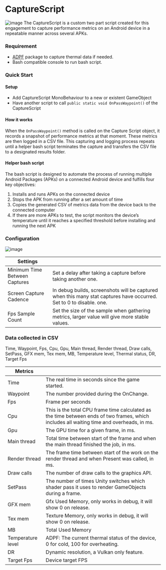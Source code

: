 # CaptureScript

![image](Readme/image.png)
The CaptureScript is a custom two part script created for this engagement to capture performance metrics on an Android device in a repeatable manner across several APKs.

### Requirement

- [ADPF](https://docs.unity3d.com/Packages/com.unity.adaptiveperformance@5.1/manual/index.html) package to capture
  thermal data if needed.
- Bash compatible console to run bash script.

### Quick Start

#### Setup

- Add CaptureScript MonoBehaviour to a new or existent GameObject
- Have another script to call `public static void OnPassWaypoint()` of the CaptureScript

#### How it works

When the `OnPassWaypoint()` method is called on the Capture Script object, it records a snapshot of performance metrics at that moment. These metrics are then logged in a CSV file. This capturing and logging process repeats until a helper bash script terminates the capture and transfers the CSV file to a designated results folder.

#### Helper bash script

The bash script is designed to automate the process of running multiple Android Packages (APKs) on a connected Android device and fulfills four key objectives:
1. Installs and runs APKs on the connected device
2. Stops the APK from running after a set amount of time
3. Copies the generated CSV of metrics data from the device back to the connected computer
4. If there are more APKs to test, the script monitors the device’s temperature until it reaches a specified threshold before installing and running the next APK


### Configuration

![image](Readme/image.png)

| Settings                      |                                                                                                                     |
|-------------------------------|---------------------------------------------------------------------------------------------------------------------|
| Minimum Time Between Captures | Set a delay after taking a capture before taking another one.                                                       |
| Screen Capture Cadence        | In debug builds, screenshots will be captured when this many stat captures have occurred. Set to 0 to disable. one. |
| Fps Sample Count              | Set the size of the sample when gathering metrics, larger value will give more stable values.                       |

### Data collected in CSV

Time, Waypoint, Fps, Cpu, Gpu, Main thread, Render thread, Draw calls, SetPass, GFX mem, Tex mem, MB, Temperature level,
Thermal status, DR, Target Fps

| Metrics           |                                                                                                                                           |
|-------------------|-------------------------------------------------------------------------------------------------------------------------------------------|
| Time              | The real time in seconds since the game started.                                                                                          |
| Waypoint          | The number provided during the OnChange.                                                                                                  |
| Fps               | Frame per seconds                                                                                                                         |
| Cpu               | This is the total CPU frame time calculated as the time between ends of two frames, which includes all waiting time and overheads, in ms. |
| Gpu               | The GPU time for a given frame, in ms.                                                                                                    |
| Main thread       | Total time between start of the frame and when the main thread finished the job, in ms.                                                   |
| Render thread     | The frame time between start of the work on the render thread and when Present was called, in ms.                                         |
| Draw calls        | The number of draw calls to the graphics API.                                                                                             |
| SetPass           | The number of times Unity switches which shader pass it uses to render GameObjects during a frame.                                        |
| GFX mem           | Gfx Used Memory, only works in debug, it will show 0 on release.                                                                          |
| Tex mem           | Texture Memory, only works in debug, it will show 0 on release.                                                                           |
| MB                | Total Used Memory                                                                                                                         |
| Temperature level | ADPF: The current thermal status of the device, 0 for cold, 100 for overheating.                                                          |
| DR                | Dynamic resolution, a Vulkan only feature.                                                                                                |
| Target Fps        | Device target FPS                                                                                                                         |

